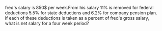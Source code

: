 fred's salary is 850$ per week.From his salary 11% is removed for federal  deductions 5.5%  for state deductions and 6.2% for company pension plan. if each of these deductions is taken as a percent of fred's gross salary, what is net salary for a four week period?
